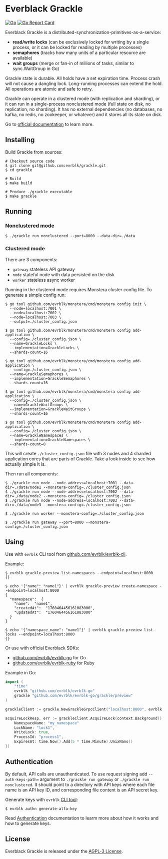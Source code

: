 # Everblack Grackle

[![Go](https://github.com/evrblk/grackle/actions/workflows/go.yml/badge.svg)](https://github.com/evrblk/grackle/actions/workflows/go.yml)
[![Go Report Card](https://goreportcard.com/badge/github.com/evrblk/grackle)](https://goreportcard.com/report/github.com/evrblk/grackle)

Everblack Grackle is a distributed-synchronization-primitives-as-a-service:

* __read/write locks__ (can be exclusively locked for writing by a single process, or it can be locked for reading by multiple processes)
* __semaphores__ (tracks how many units of a particular resource are available)
* __wait groups__ (merge or fan-in of millions of tasks, similar to sync.WaitGroup in Go)

Grackle state is durable. All holds have a set expiration time. Process crash will not cause a dangling lock. 
Long-running processes can extend the hold. All operations are atomic and safe to retry.

Grackle can operate in a clustered mode (with replication and sharding), or it can run in a single-process nonclustered 
mode (full state on disk, no replication, no sharding). It has no external dependencies (no databases, no kafka, no redis, no zookeeper, 
or whatever) and it stores all its state on disk.

Go to [official documentation](https://everblack.dev/docs/grackle) to learn more.

## Installing

Build Grackle from sources:

```shell
# Checkout source code
$ git clone git@github.com:evrblk/grackle.git
$ cd grackle

# Build
$ make build

# Produce ./grackle executable
$ make grackle
```

## Running

### Nonclustered mode

```shell
$ ./grackle run nonclustered --port=8000 --data-dir=./data
```

### Clustered mode

There are 3 components: 

* `gateway` stateless API gateway
* `node` stateful node with data persisted on the disk
* `worker` stateless async worker

Running in the clustered mode requires Monstera cluster config file. To generate a simple config run:

```shell
$ go tool github.com/evrblk/monstera/cmd/monstera config init \
  --node=localhost:7001 \
  --node=localhost:7002 \
  --node=localhost:7003 \
  --output=./cluster_config.json

$ go tool github.com/evrblk/monstera/cmd/monstera config add-application \
  --config=./cluster_config.json \
  --name=GrackleLocks \
  --implementation=GrackleLocks \
  --shards-count=16
  
$ go tool github.com/evrblk/monstera/cmd/monstera config add-application \
  --config=./cluster_config.json \
  --name=GrackleSemaphores \
  --implementation=GrackleSemaphores \
  --shards-count=16
  
$ go tool github.com/evrblk/monstera/cmd/monstera config add-application \
  --config=./cluster_config.json \
  --name=GrackleWaitGroups \
  --implementation=GrackleWaitGroups \
  --shards-count=16
  
$ go tool github.com/evrblk/monstera/cmd/monstera config add-application \
  --config=./cluster_config.json \
  --name=GrackleNamespaces \
  --implementation=GrackleNamespaces \
  --shards-count=8
```

This will create `./cluster_config.json` file with 3 nodes and 4 sharded application cores that are parts of Grackle. 
Take a look inside to see how actually simple it is.

Then run all components:

```shell
$ ./grackle run node --node-address=localhost:7001 --data-dir=./data/node1 --monstera-config=./cluster_config.json
$ ./grackle run node --node-address=localhost:7002 --data-dir=./data/node2 --monstera-config=./cluster_config.json
$ ./grackle run node --node-address=localhost:7003 --data-dir=./data/node3 --monstera-config=./cluster_config.json

$ ./grackle run worker --monstera-config=./cluster_config.json

$ ./grackle run gateway --port=8000 --monstera-config=./cluster_config.json
```

## Using

Use with `evrblk` CLI tool from [github.com/evrblk/evrblk-cli](https://github.com/evrblk/evrblk-cli).

Example:

```shell
$ evrblk grackle-preview list-namespaces --endpoint=localhost:8000
{}

$ echo '{"name": "name1"}' | evrblk grackle-preview create-namespace --endpoint=localhost:8000
{
  "namespace":  {
    "name":  "name1",
    "createdAt":  "1760464456161083000",
    "updatedAt":  "1760464456161083000"
  }
}

$ echo '{"namespace_name": "name1"}' | evrblk grackle-preview list-locks --endpoint=localhost:8000
{}
```

Or use with official Everblack SDKs:
* [github.com/evrblk/evrblk-go](https://github.com/evrblk/evrblk-go) for Go
* [github.com/evrblk/evrblk-ruby](https://github.com/evrblk/evrblk-ruby) for Ruby

Example in Go:

```go
import (
	"time"
    evrblk "github.com/evrblk/evrblk-go"
    grackle "github.com/evrblk/evrblk-go/grackle/preview"
)

grackleClient := grackle.NewGrackleGrpcClient("localhost:8000", evrblk.NewNoOpSigner())

acquireLockResp, err := grackleClient.AcquireLock(context.Background(), &grackle.AcquireLockRequest{
    NamespaceName: "my_namespace"
	LockName: "lock1",
	WriteLock: true,
    ProcessId: "process1",
	ExpiresAt: time.Now().Add(5 * time.Minute).UnixNano()
})
```

## Authentication

By default, API calls are unauthenticated. To use request signing add `--auth-keys-path=` argument to 
`./grackle run gateway` or `./grackle run nonclustered`. It should point to a directory with API keys where each file 
name is an API key ID, and corresponding file content is an API secret key.

Generate keys with `evrblk` [CLI tool](https://github.com/evrblk/evrblk-cli):

```shell
$ evrblk authn generate-alfa-key
```

Read [Authentication](https://everblack.dev/docs/api/authentication/) documentation to learm more about how it works 
and how to generate keys.

## License

Everblack Grackle is released under the [AGPL-3 License](https://opensource.org/license/agpl-v3).

